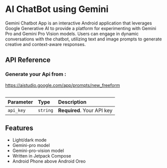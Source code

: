 
# AI ChatBot using Gemini 

Gemini Chatbot App is an interactive Android application that leverages Google Generative AI to provide a platform for experimenting with Gemini Pro and Gemini Pro Vision models. Users can engage in dynamic conversations with the chatbot, utilizing text and image prompts to generate creative and context-aware responses.
## API Reference
 ### Generate your Api from :

https://aistudio.google.com/app/prompts/new_freeform
```http

```

| Parameter | Type     | Description                |
| :-------- | :------- | :------------------------- |
| `api_key` | `string` | **Required**. Your API key |





## Features

- Light/dark mode
- Gemini-pro model
- Gemini-pro-vision model
- Written in Jetpack Compose
- Android Phone above Android Oreo



